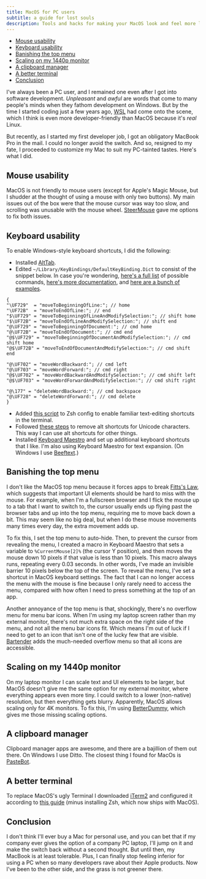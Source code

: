 ```yaml
---
title: MacOS for PC users
subtitle: a guide for lost souls
description: Tools and hacks for making your MacOS look and feel more like Windows, for anyone who (like me) is having a hard time transitioning.
---
```


- [Mouse usability](#mouse-usability)
- [Keyboard usability](#keyboard-usability)
- [Banishing the top menu](#banishing-the-top-menu)
- [Scaling on my 1440p monitor](#scaling-on-my-1440p-monitor)
- [A clipboard manager](#a-clipboard-manager)
- [A better terminal](#a-better-terminal)
- [Conclusion](#conclusion)

I've always been a PC user, and I remained one even after I got into software development. *Unpleasant* and *awful* are words that come to many people's minds when they fathom development on Windows. But by the time I started coding just a few years ago, [WSL](https://docs.microsoft.com/en-us/windows/wsl/install) had come onto the scene, which I think is even more developer-friendly than MacOS because it's *real* Linux.

But recently, as I started my first developer job, I got an obligatory MacBook Pro in the mail. I could no longer avoid the switch. And so, resigned to my fate, I proceeded to customize my Mac to suit my PC-tainted tastes. Here's what I did.

## Mouse usability

MacOS is not friendly to mouse users (except for Apple's Magic Mouse, but I shudder at the thought of using a mouse with only two buttons). My main issues out of the box were that the mouse cursor was way too slow, and scrolling was unusable with the mouse wheel. [SteerMouse](https://plentycom.jp/en/steermouse) gave me options to fix both issues.

## Keyboard usability

To enable Windows-style keyboard shortcuts, I did the following:

- Installed [AltTab](https://alt-tab-macos.netlify.app/).
- Edited `~/Library/KeyBindings/DefaultKeyBinding.Dict` to consist of the snippet below. In case you're wondering, [here's a full list](https://developer.apple.com/documentation/appkit/nsstandardkeybindingresponding) of possible commands, [here's more documentation](https://developer.apple.com/library/archive/documentation/Cocoa/Conceptual/EventOverview/TextDefaultsBindings/TextDefaultsBindings.html), and [here are a bunch of examples](https://github.com/ttscoff/KeyBindings).

```
{
"\UF729"  = "moveToBeginningOfLine:"; // home
"\UF72B"  = "moveToEndOfLine:"; // end
"$\UF729" = "moveToBeginningOfLineAndModifySelection:"; // shift home
"$\UF72B" = "moveToEndOfLineAndModifySelection:"; // shift end
"@\UF729" = "moveToBeginningOfDocument:"; // cmd home
"@\UF72B" = "moveToEndOfDocument:"; // cmd end
"@$\UF729" = "moveToBeginningOfDocumentAndModifySelection:"; // cmd shift home
"@$\UF72B" = "moveToEndOfDocumentAndModifySelection:"; // cmd shift end

"@\UF702" = "moveWordBackward:"; // cmd left
"@\UF703" = "moveWordForward:"; // cmd right
"@$\UF702" = "moveWordBackwardAndModifySelection:"; // cmd shift left
"@$\UF703" = "moveWordForwardAndModifySelection:"; // cmd shift right

"@\177" = "deleteWordBackward:"; // cmd backspace
"@\UF728" = "deleteWordForward:"; // cmd delete
}
```

- Added [this script](https://stackoverflow.com/questions/5407916/zsh-zle-shift-selection/30899296#30899296) to Zsh config to enable familiar text-editing shortcuts in the terminal.
- Followed [these steps](https://stackoverflow.com/a/24100077) to remove alt shortcuts for Unicode characters. This way I can use alt shortcuts for other things.
- Installed [Keyboard Maestro](https://www.keyboardmaestro.com/main/) and set up additional keyboard shortcuts that I like. I'm also using Keyboard Maestro for text expansion. (On Windows I use [Beeftext](https://beeftext.org/).)

## Banishing the top menu

I don't like the MacOS top menu because it forces apps to break [Fitts's Law](https://www.uxtoast.com/ux-laws/fittss-law), which suggests that important UI elements should be hard to miss with the mouse. For example, when I'm a fullscreen browser and I flick the mouse up to a tab that I want to switch to, the cursor usually ends up flying past the browser tabs and up into the top menu, requiring me to move back down a bit. This may seem like no big deal, but when I do these mouse movements many times every day, the extra movement adds up.

To fix this, I set the top menu to auto-hide. Then, to prevent the cursor from revealing the menu, I created a macro in Keyboard Maestro that sets a variable to `%CurrentMouse[2]%` (the cursor Y position), and then moves the mouse down 10 pixels if that value is less than 10 pixels. This macro always runs, repeating every 0.03 seconds. In other words, I've made an invisible barrier 10 pixels below the top of the screen. To reveal the menu, I've set a shortcut in MacOS keyboard settings. The fact that I can no longer access the menu with the mouse is fine because I only rarely need to access the menu, compared with how often I need to press something at the top of an app.

Another annoyance of the top menu is that, shockingly, there's no overflow menu for menu bar icons. When I'm using my laptop screen rather than my external monitor, there's not much extra space on the right side of the menu, and not all the menu bar icons fit. Which means I'm out of luck if I need to get to an icon that isn't one of the lucky few that are visible. [Bartender](https://www.macbartender.com) adds the much-needed overflow menu so that all icons are accessible.

## Scaling on my 1440p monitor

On my laptop monitor I can scale text and UI elements to be larger, but MacOS doesn't give me the same option for my external monitor, where everything appears even more tiny. I could switch to a lower (non-native) resolution, but then everything gets blurry. Apparently, MacOS allows scaling only for 4K monitors. To fix this, I'm using [BetterDummy](https://github.com/waydabber/BetterDummy), which gives me those missing scaling options.

## A clipboard manager

Clipboard manager apps are awesome, and there are a bajillion of them out there. On Windows I use Ditto. The closest thing I found for MacOs is [PasteBot](https://tapbots.com/pastebot).

## A better terminal

To replace MacOS's ugly Terminal I downloaded [iTerm2](https://iterm2.com/) and configured it according to [this guide](https://medium.com/@Clovis_app/configuration-of-a-beautiful-efficient-terminal-and-prompt-on-osx-in-7-minutes-827c29391961) (minus installing Zsh, which now ships with MacOS).

## Conclusion

I don't think I'll ever buy a Mac for personal use, and you can bet that if my company ever gives the option of a company PC laptop, I'll jump on it and make the switch back without a second thought. But until then, my MacBook is at least tolerable. Plus, I can finally stop feeling inferior for using a PC when so many developers rave about their Apple products. Now I've been to the other side, and the grass is not greener there.
